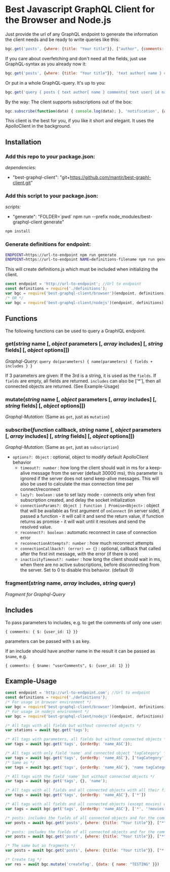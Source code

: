 # Best Javascript GraphQL Client for the Browser and Node.js

Just provide the url of any GraphQL endpoint to generate the information the client needs and be ready to write queries like this:

```javascript
bgc.get('posts', {where: {title: "Your title"}}, ["author", {comments: ["user"]}])
```

If you care about overfetching and don't need all the fields, just use GraphQL-syntax as you already now it:

```javascript
bgc.get('posts', {where: {title: "Your title"}}, 'text author{ name } comments{ text user{ id name } }');
```

Or put in a whole GraphQL-query. It's up to you:

```javascript
bgc.get('query { posts { text author{ name } comments{ text user{ id name } } } }');
```

By the way: The client supports subscriptions out of the box:

```javascript
bgc.subscribe(function(data) { console.log(data); }, 'notification', {where: {user: {id: 1}}});
```

This client is the best for you, if you like it short and elegant. It uses the ApolloClient in the background. 

## Installation

### Add this repo to your package.json:

_*dependencies:*_

- "best-graphql-client": "git+https://github.com/mantir/best-graphl-client.git"

### Add this script to your package.json: 

_*scripts:*_

- "generate": "FOLDER=\`pwd\` npm run --prefix node_modules/best-graphql-client generate"

```bash
npm install
```

### Generate definitions for endpoint:
```bash
ENDPOINT=https://url-to-endpoint npm run generate
ENDPOINT=https://url-to-endpoint NAME=definitions-filename npm run generate
```
This will create definitions.js which must be included when initializing the client.

```javascript
const endpoint = 'http://url-to-endpoint'; //Url to endpoint
const definitions = require('./definitions');
var bgc = require('best-graphql-client/browser')(endpoint, definitions);
/* OR */
var bgc = require('best-graphql-client/nodejs')(endpoint, definitions);
```

## Functions

The following functions can be used to query a GraphlQL endpoint. 

### get(_string_ name [, _object_ parameters [, _array_ includes] [, _string_ fields] [, _object_ options]])
_Graphql-Query_: 
`query do(parameters) { name(parameters) { fields + includes } }`

If 3 parameters are given: If the 3rd is a string, it is used as the `fields`.
If `fields` are empty, all fields are returned.
`includes` can also be ['*'], then all connected objects are returned. (See Example-Usage)

### mutate(_string_ name [, _object_ parameters [, _array_ includes] [, _string_ fields] [, _object_ options]])
_Graphql-Mutation_: (Same as `get`, just as `mutation`)


### subscribe(_function_ callback, _string_ name [, _object_ parameters [, _array_ includes] [, _string_ fields] [, _object_ options]])
_Graphql-Mutation_: (Same as `get`, just as `subscription`)
- `options?: Object` : optional, object to modify default ApolloClient behavior
  * `timeout?: number` : how long the client should wait in ms for a keep-alive message from the server (default 30000 ms), this parameter is ignored if the server does not send keep-alive messages. This will also be used to calculate the max connection time per connect/reconnect
  * `lazy?: boolean` : use to set lazy mode - connects only when first subscription created, and delay the socket initialization
  * `connectionParams?: Object | Function | Promise<Object>` : object that will be available as first argument of `onConnect` (in server side), if passed a function - it will call it and send the return value, if function returns as promise - it will wait until it resolves and send the resolved value.
  * `reconnect?: boolean` : automatic reconnect in case of connection error
  * `reconnectionAttempts?: number` : how much reconnect attempts
  * `connectionCallback?: (error) => {}` : optional, callback that called after the first init message, with the error (if there is one)
  * `inactivityTimeout?: number` : how long the client should wait in ms, when there are no active subscriptions, before disconnecting from the server. Set to 0 to disable this behavior. (default 0)

### fragment(_string_ name, _array_ includes, _string_ query)
_Fragment for Graphql-Query_


## Includes

To pass parameters to includes, e.g. to get the comments of only one user: 
```
{ comments: { $: {user_id: 1} }}
``` 
parameters can be passed with `$` as key. 

If an include should have another name in the result it can be passed as `$name`, e.g. 
```
{ comments: { $name: "userComments", $: {user_id: 1} }}
```


## Example-Usage

```javascript
const endpoint = 'http://url-to-endpoint.com'; //Url to endpoint
const definitions = require('./definitions');
/* For usage in browser environment */
var bgc = require('best-graphql-client/browser')(endpoint, definitions);
/* For usage in nodejs environment */
var bgc = require('best-graphql-client/nodejs')(endpoint, definitions);

/* All tags with all fields but without connected objects */
var stations = await bgc.get('tags');

/* All tags with parameters, all fields but without connected objects */
var tags = await bgc.get('tags', {orderBy: 'name_ASC'});

/* All tags with only field 'name' and connected object 'tagCategory' */
var tags = await bgc.get('tags', {orderBy: 'name_ASC'}, ['tagCategory'], 'name');
/* Same as */
var tags = await bgc.get('tags', {orderBy: 'name_ASC'}, 'name tagCategory { allFields }');

/* All tags with the field 'name' but without connected objects */
var tags = await bgc.get('tags', {}, 'name');

/* All tags with all fields and all connected objects with all their fields */
var tags = await bgc.get('tags', {orderBy: 'name_ASC'}, ['*'])

/* All tags with all fields and all connected objects (except movies) with all their fields */
var tags = await bgc.get('tags', {orderBy: 'name_ASC'}, ['*', '!movies'])

/* posts: includes the fields of all connected objects and for the comments it includes also all the fields of the user */
var posts = await bgc.get('posts', {where: {title: "Your title"}}, ["*", {comments: ["user"]}])

/* posts: includes the fields of all connected objects and for the comments, which contain "hello", it includes also all the fields of the user */
var posts = await bgc.get('posts', {where: {title: "Your title"}}, ["*", {comments: {$: {where: {content_contains: "hello"} }, user: true}])

/* The same but as fragments */
var posts = await bgc.get('posts', {where: {title: "Your title"}}, ["*|fragment", {"comments|fragment": ["user"]}])

/* Create tag */
var res = await bgc.mutate('createTag', {data: { name: "TESTING" }})
